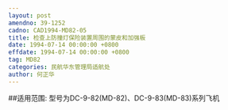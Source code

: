 ```yaml
---
layout: post
amendno: 39-1252
cadno: CAD1994-MD82-05
title: 检查上防撞灯保险装置周围的蒙皮和加强板
date: 1994-07-14 00:00:00 +0800
effdate: 1994-07-14 00:00:00 +0800
tag: MD82
categories: 民航华东管理局适航处
author: 何正华
---
```


##适用范围:
型号为DC-9-82(MD-82)、DC-9-83(MD-83)系列飞机

